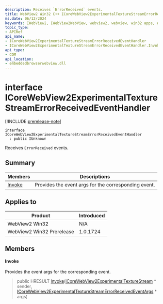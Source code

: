```yaml
---
description: Receives `ErrorReceived` events.
title: WebView2 Win32 C++ ICoreWebView2ExperimentalTextureStreamErrorReceivedEventHandler
ms.date: 06/12/2024
keywords: IWebView2, IWebView2WebView, webview2, webview, win32 apps, win32, edge, ICoreWebView2, ICoreWebView2Controller, browser control, edge html, ICoreWebView2ExperimentalTextureStreamErrorReceivedEventHandler
topic_type: 
- APIRef
api_name:
- ICoreWebView2ExperimentalTextureStreamErrorReceivedEventHandler
- ICoreWebView2ExperimentalTextureStreamErrorReceivedEventHandler.Invoke
api_type:
- COM
api_location:
- embeddedbrowserwebview.dll
---
```


# interface ICoreWebView2ExperimentalTextureStreamErrorReceivedEventHandler

[!INCLUDE [prerelease-note](../includes/prerelease-note.md)]

```
interface ICoreWebView2ExperimentalTextureStreamErrorReceivedEventHandler
  : public IUnknown
```

Receives `ErrorReceived` events.

## Summary

 Members                        | Descriptions
--------------------------------|---------------------------------------------
[Invoke](#invoke) | Provides the event args for the corresponding event.

## Applies to

Product                         | Introduced
--------------------------------|---------------------------------------------
WebView2 Win32            |    N/A
WebView2 Win32 Prerelease |    1.0.1724

## Members

#### Invoke

Provides the event args for the corresponding event.

> public HRESULT [Invoke](#invoke)([ICoreWebView2ExperimentalTextureStream](icorewebview2experimentaltexturestream.md#icorewebview2experimentaltexturestream) * sender, [ICoreWebView2ExperimentalTextureStreamErrorReceivedEventArgs](icorewebview2experimentaltexturestreamerrorreceivedeventargs.md#icorewebview2experimentaltexturestreamerrorreceivedeventargs) * args)

